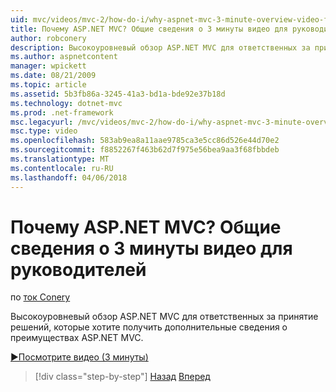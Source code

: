 ```yaml
---
uid: mvc/videos/mvc-2/how-do-i/why-aspnet-mvc-3-minute-overview-video-for-decision-makers
title: Почему ASP.NET MVC? Общие сведения о 3 минуты видео для руководителей | Документы Microsoft
author: robconery
description: Высокоуровневый обзор ASP.NET MVC для ответственных за принятие решений, которые хотите получить дополнительные сведения о преимуществах ASP.NET MVC.
ms.author: aspnetcontent
manager: wpickett
ms.date: 08/21/2009
ms.topic: article
ms.assetid: 5b3fb86a-3245-41a3-bd1a-bde92e37b18d
ms.technology: dotnet-mvc
ms.prod: .net-framework
msc.legacyurl: /mvc/videos/mvc-2/how-do-i/why-aspnet-mvc-3-minute-overview-video-for-decision-makers
msc.type: video
ms.openlocfilehash: 583ab9ea8a11aae9785ca3e5cc86d526e44d70e2
ms.sourcegitcommit: f8852267f463b62d7f975e56bea9aa3f68fbbdeb
ms.translationtype: MT
ms.contentlocale: ru-RU
ms.lasthandoff: 04/06/2018
---
```

<a name="why-aspnet-mvc-3-minute-overview-video-for-decision-makers"></a>Почему ASP.NET MVC? Общие сведения о 3 минуты видео для руководителей
====================
по [ток Conery](https://github.com/robconery)

Высокоуровневый обзор ASP.NET MVC для ответственных за принятие решений, которые хотите получить дополнительные сведения о преимуществах ASP.NET MVC.

[&#9654;Посмотрите видео (3 минуты)](https://channel9.msdn.com/Blogs/ASP-NET-Site-Videos/why-aspnet-mvc-3-minute-overview-video-for-decision-makers)

> [!div class="step-by-step"]
> [Назад](what-is-aspnet-mvc-80-minute-technical-video-for-developers-building-nerddinner.md)
> [Вперед](aspnet-mvc-how-10-minute-technical-video-for-developers.md)
